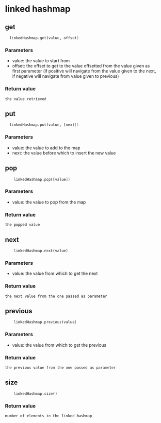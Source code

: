 # linked hashmap

## get
```
  linkedHashmap.get(value, offset)
```
### Parameters
- value: the value to start from
- offset: the offset to get to the value offsetted from the value given as first parameter (if positive will navigate from the value given to the next, if negative will navigate from value given to previous)

### Return value
    the value retrieved

## put
```
  linkedHashmap.put(value, [next])
```
### Parameters
- value: the value to add to the map
- next: the value before which to insert the new value 

## pop
```
    linkedHashmap.pop([value])
```
### Parameters
- value: the value to pop from the map
### Return value
    the popped value

## next
```
    linkedHashmap.next(value)
```
### Parameters
- value: the value from which to get the next
### Return value
    the next value from the one passed as parameter


## previous
```
    linkedHashmap.previous(value)
```
### Parameters
- value: the value from which to get the previous
### Return value
    the previous value from the one passed as parameter

## size
```
    linkedHashmap.size()
```
### Return value
    number of elements in the linked hashmap